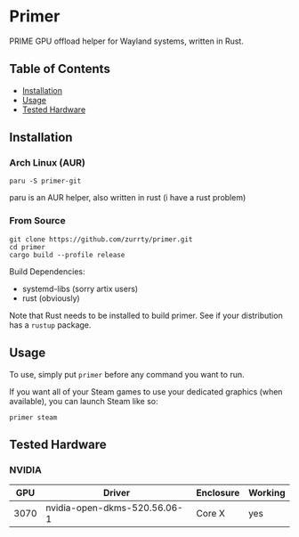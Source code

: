 # Primer

PRIME GPU offload helper for Wayland systems, written in Rust.

## Table of Contents
* [Installation](README.md#installation)
* [Usage](README.md#usage)
* [Tested Hardware](README.md#tested-hardware)
## Installation
### Arch Linux (AUR)
```
paru -S primer-git
```
paru is an AUR helper, also written in rust (i have a rust problem)
### From Source
```
git clone https://github.com/zurrty/primer.git
cd primer
cargo build --profile release
```
Build Dependencies:
* systemd-libs (sorry artix users)
* rust (obviously)

Note that Rust needs to be installed to build primer. See if your distribution has a `rustup` package.

## Usage
To use, simply put `primer` before any command you want to run.

If you want all of your Steam games to use your dedicated graphics (when available), you can launch Steam like so: 
```
primer steam
```
## Tested Hardware

### NVIDIA
| GPU | Driver | Enclosure | Working |
| --- | --- | --- | --- |
| 3070 | nvidia-open-dkms-520.56.06-1 | Core X | yes